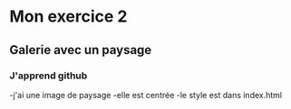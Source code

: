 # Mon exercice 2
## Galerie avec un paysage
### J'apprend github
-j'ai une image de paysage 
-elle est centrée 
-le style est dans index.html
